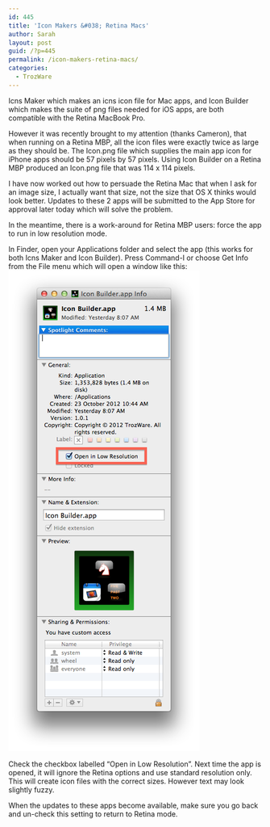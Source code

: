 ```yaml
---
id: 445
title: 'Icon Makers &#038; Retina Macs'
author: Sarah
layout: post
guid: /?p=445
permalink: /icon-makers-retina-macs/
categories:
  - TrozWare
---
```

Icns Maker which makes an icns icon file for Mac apps, and Icon Builder which makes the suite of png files needed for iOS apps, are both compatible with the Retina MacBook Pro.

However it was recently brought to my attention (thanks Cameron), that when running on a Retina MBP, all the icon files were exactly twice as large as they should be. The Icon.png file which supplies the main app icon for iPhone apps should be 57 pixels by 57 pixels. Using Icon Builder on a Retina MBP produced an Icon.png file that was 114 x 114 pixels.

I have now worked out how to persuade the Retina Mac that when I ask for an image size, I actually want that size, not the size that OS X thinks would look better. Updates to these 2 apps will be submitted to the App Store for approval later today which will solve the problem.

In the meantime, there is a work-around for Retina MBP users: force the app to run in low resolution mode.

In Finder, open your Applications folder and select the app (this works for both Icns Maker and Icon Builder). Press Command-I or choose Get Info from the File menu which will open a window like this:<img class="aligncenter size-full wp-image-446" alt="Selecting low resolution mode" src="/wp-content/uploads/2013/01/LowRes.png" width="379" height="952" />

Check the checkbox labelled &#8220;Open in Low Resolution&#8221;. Next time the app is opened, it will ignore the Retina options and use standard resolution only. This will create icon files with the correct sizes. However text may look slightly fuzzy.

When the updates to these apps become available, make sure you go back and un-check this setting to return to Retina mode.